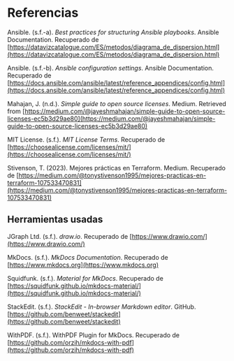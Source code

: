 # Referencias

Ansible. (s.f.-a). *Best practices for structuring Ansible playbooks*. Ansible Documentation. Recuperado de [https://datavizcatalogue.com/ES/metodos/diagrama_de_dispersion.html](https://datavizcatalogue.com/ES/metodos/diagrama_de_dispersion.html)

Ansible. (s.f.-b). *Ansible configuration settings*. Ansible Documentation. Recuperado de [https://docs.ansible.com/ansible/latest/reference_appendices/config.html](https://docs.ansible.com/ansible/latest/reference_appendices/config.html)

Mahajan, J. (n.d.). *Simple guide to open source licenses*. Medium. Retrieved from [https://medium.com/@jayeshmahajan/simple-guide-to-open-source-licenses-ec5b3d29ae80](https://medium.com/@jayeshmahajan/simple-guide-to-open-source-licenses-ec5b3d29ae80)

MIT License. (s.f.). *MIT License Terms*. Recuperado de [https://choosealicense.com/licenses/mit/](https://choosealicense.com/licenses/mit/)

Stivenson, T. (2023). Mejores prácticas en Terraform. Medium. Recuperado de [https://medium.com/@tonystivenson1995/mejores-practicas-en-terraform-107533470831](https://medium.com/@tonystivenson1995/mejores-practicas-en-terraform-107533470831)

## Herramientas usadas

JGraph Ltd. (s.f.). *draw.io*. Recuperado de [https://www.drawio.com/](https://www.drawio.com/)

MkDocs. (s.f.). *MkDocs Documentation*. Recuperado de [https://www.mkdocs.org](https://www.mkdocs.org)

Squidfunk. (s.f.). *Material for MkDocs*. Recuperado de [https://squidfunk.github.io/mkdocs-material/](https://squidfunk.github.io/mkdocs-material/)

StackEdit. (s.f.). *StackEdit - In-browser Markdown editor*. GitHub. [https://github.com/benweet/stackedit](https://github.com/benweet/stackedit)

WithPDF. (s.f.). WithPDF Plugin for MkDocs. Recuperado de [https://github.com/orzih/mkdocs-with-pdf](https://github.com/orzih/mkdocs-with-pdf)
